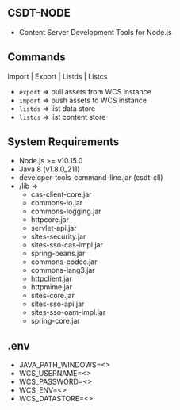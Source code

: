## CSDT-NODE
- Content Server Development Tools for Node.js

## Commands
Import | Export | Listds | Listcs
* `export` => pull assets from WCS instance
* `import` => push assets to WCS instance
* `listds` => list data store
* `listcs` => list content store

## System Requirements
* Node.js >= v10.15.0
* Java 8 (v1.8.0_211)
* developer-tools-command-line.jar (csdt-cli)
* /lib => 
  - cas-client-core.jar
  - commons-io.jar
  - commons-logging.jar
  - httpcore.jar
  - servlet-api.jar
  - sites-security.jar
  - sites-sso-cas-impl.jar
  - spring-beans.jar
  - commons-codec.jar
  - commons-lang3.jar
  - httpclient.jar
  - httpmime.jar
  - sites-core.jar
  - sites-sso-api.jar
  - sites-sso-oam-impl.jar
  - spring-core.jar

## .env
* JAVA_PATH_WINDOWS=<>
* WCS_USERNAME=<>
* WCS_PASSWORD=<>
* WCS_ENV=<>
* WCS_DATASTORE=<>
